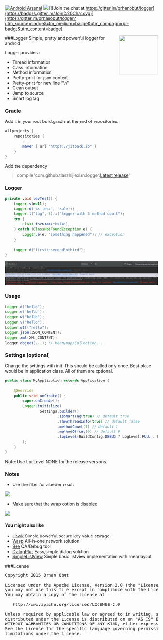 [![Android Arsenal](https://img.shields.io/badge/Android%20Arsenal-Logger-brightgreen.svg?style=flat)](http://android-arsenal.com/details/1/1658) [![](https://img.shields.io/badge/AndroidWeekly-%23147-blue.svg)](http://androidweekly.net/issues/issue-147)
[![Join the chat at https://gitter.im/orhanobut/logger](https://badges.gitter.im/Join%20Chat.svg)](https://gitter.im/orhanobut/logger?utm_source=badge&utm_medium=badge&utm_campaign=pr-badge&utm_content=badge)

<img align="right" src='https://github.com/orhanobut/logger/blob/master/images/logger-logo.png' width='128' height='128'/>

###Logger
Simple, pretty and powerful logger for android

Logger provides :
- Thread information
- Class information
- Method information
- Pretty-print for json content
- Pretty-print for new line "\n"
- Clean output
- Jump to source
- Smart log tag

### Gradle
Add it in your root build.gradle at the end of repositories:  
```groovy
allprojects {
	repositories {
		...
		maven { url "https://jitpack.io" }
	}
}
```  
Add the dependency  
> compile 'com.github.tianzhijiexian:logger:[Latest release](https://github.com/tianzhijiexian/logger/releases)'


### Logger
```java
private void levTest() {
    Logger.v(null);
    Logger.d("%s test", "kale");
    Logger.t("tag", 3).i("logger with 3 method count");
    try {
        Class.forName("kale");
    } catch (ClassNotFoundException e) {
        Logger.e(e, "something happened"); // exception
    }

    Logger.d("first\nsecond\nthird");
}
```
![](./images/lev_test.png)

### Usage
```java
Logger.d("hello");
Logger.e("hello");
Logger.w("hello");
Logger.v("hello");
Logger.wtf("hello");
Logger.json(JSON_CONTENT);
Logger.xml(XML_CONTENT);
logger.object(...); // bean/map/Collection...
```

### Settings (optional)
Change the settings with init. This should be called only once. Best place would be in application class. All of them
 are optional.
```java
public class MyApplication extends Application {

    @Override
    public void onCreate() {
        super.onCreate();
        Logger.initialize(
                Settings.builder()
                        .isSmartTag(true) // default true
                        .showThreadInfo(true) // default false
                        .methodCount(1) // default 1
                        .methodOffset(0) // default 0
                        .logLevel(BuildConfig.DEBUG ? LogLevel.FULL : LogLevel.NONE).build() // show log in debug state
        );
    }
}
```
Note: Use LogLevel.NONE for the release versions.

### Notes
- Use the filter for a better result

<img src='https://github.com/orhanobut/logger/blob/master/images/filter.png'/>

- Make sure that the wrap option is disabled

<img src='https://github.com/orhanobut/logger/blob/master/images/wrap-closed.png'/>


#### You might also like
- [Hawk](https://github.com/orhanobut/hawk) Simple,powerful,secure key-value storage
- [Wasp](https://github.com/orhanobut/wasp) All-in-one network solution
- [Bee](https://github.com/orhanobut/bee) QA/Debug tool
- [DialogPlus](https://github.com/orhanobut/dialogplus) Easy,simple dialog solution
- [SimpleListView](https://github.com/orhanobut/simplelistview) Simple basic listview implementation with linearlayout

###License
<pre>
Copyright 2015 Orhan Obut

Licensed under the Apache License, Version 2.0 (the "License");
you may not use this file except in compliance with the License.
You may obtain a copy of the License at

   http://www.apache.org/licenses/LICENSE-2.0

Unless required by applicable law or agreed to in writing, software
distributed under the License is distributed on an "AS IS" BASIS,
WITHOUT WARRANTIES OR CONDITIONS OF ANY KIND, either express or implied.
See the License for the specific language governing permissions and
limitations under the License.
</pre>
